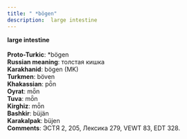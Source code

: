 ```yaml
---
title: " *bögen"
description:  large intestine
---
```

<strong> large intestine</strong><br><br>
<strong>Proto-Turkic</strong>:  *bögen<br>
<strong>Russian meaning</strong>:  толстая кишка<br>
<strong>Karakhanid</strong>:  bögen (MK)<br>
<strong>Turkmen</strong>:  böven<br>
<strong>Khakassian</strong>:  pȫn<br>
<strong>Oyrat</strong>:  mȫn<br>
<strong>Tuva</strong>:  mȫn<br>
<strong>Kirghiz</strong>:  mȫn<br>
<strong>Bashkir</strong>:  büjän<br>
<strong>Karakalpak</strong>:  büjen<br>
<strong>Comments</strong>:  ЭСТЯ 2, 205, Лексика 279, VEWT 83, EDT 328.<br>


